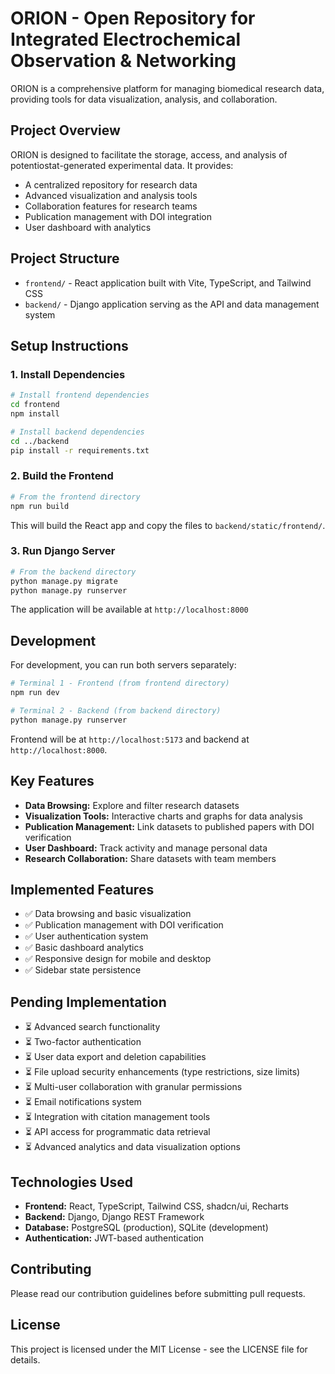 
# ORION - Open Repository for Integrated Electrochemical Observation & Networking

ORION is a comprehensive platform for managing biomedical research data, providing tools for data visualization, analysis, and collaboration.

## Project Overview

ORION is designed to facilitate the storage, access, and analysis of potentiostat-generated experimental data. It provides:

- A centralized repository for research data
- Advanced visualization and analysis tools
- Collaboration features for research teams
- Publication management with DOI integration
- User dashboard with analytics

## Project Structure

- `frontend/` - React application built with Vite, TypeScript, and Tailwind CSS
- `backend/` - Django application serving as the API and data management system

## Setup Instructions

### 1. Install Dependencies

```bash
# Install frontend dependencies
cd frontend
npm install

# Install backend dependencies
cd ../backend
pip install -r requirements.txt
```

### 2. Build the Frontend

```bash
# From the frontend directory
npm run build
```
This will build the React app and copy the files to `backend/static/frontend/`.

### 3. Run Django Server

```bash
# From the backend directory
python manage.py migrate
python manage.py runserver
```

The application will be available at `http://localhost:8000`

## Development

For development, you can run both servers separately:

```bash
# Terminal 1 - Frontend (from frontend directory)
npm run dev

# Terminal 2 - Backend (from backend directory)
python manage.py runserver
```

Frontend will be at `http://localhost:5173` and backend at `http://localhost:8000`.

## Key Features

- **Data Browsing:** Explore and filter research datasets
- **Visualization Tools:** Interactive charts and graphs for data analysis
- **Publication Management:** Link datasets to published papers with DOI verification
- **User Dashboard:** Track activity and manage personal data
- **Research Collaboration:** Share datasets with team members

## Implemented Features

- ✅ Data browsing and basic visualization
- ✅ Publication management with DOI verification
- ✅ User authentication system
- ✅ Basic dashboard analytics
- ✅ Responsive design for mobile and desktop
- ✅ Sidebar state persistence

## Pending Implementation

- ⏳ Advanced search functionality
- ⏳ Two-factor authentication
- ⏳ User data export and deletion capabilities
- ⏳ File upload security enhancements (type restrictions, size limits)
- ⏳ Multi-user collaboration with granular permissions
- ⏳ Email notifications system
- ⏳ Integration with citation management tools
- ⏳ API access for programmatic data retrieval
- ⏳ Advanced analytics and data visualization options

## Technologies Used

- **Frontend:** React, TypeScript, Tailwind CSS, shadcn/ui, Recharts
- **Backend:** Django, Django REST Framework
- **Database:** PostgreSQL (production), SQLite (development)
- **Authentication:** JWT-based authentication

## Contributing

Please read our contribution guidelines before submitting pull requests.

## License

This project is licensed under the MIT License - see the LICENSE file for details.
